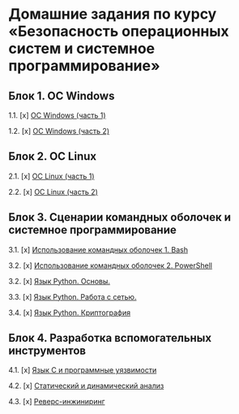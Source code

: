 # Домашние задания по курсу «Безопасность операционных систем и системное программирование»

## Блок 1. ОС Windows

1.1. [x] [ОС Windows (часть 1)](01_win)

1.2. [x] [ОС Windows (часть 2)](02_win)

## Блок 2. ОС Linux

2.1. [x] [ОС Linux (часть 1)](03_nix)

2.2. [x] [ОС Linux (часть 2)](04_nix)

## Блок 3. Сценарии командных оболочек и системное программирование

3.1. [x] [Использование командных оболочек 1. Bash](05_shell)

3.2. [x] [Использование командных оболочек 2. PowerShell](06_shell)

3.2. [x] [Язык Python. Основы.](07_python1)

3.3. [x] [Язык Python. Работа с сетью.](08_python2)

3.4. [x] [Язык Python. Криптография](09_python3)

## Блок 4. Разработка вспомогательных инструментов

4.1. [x] [Язык С и программные уязвимости](10_c)

4.2. [x] [Статический и динамический анализ](11_sd)

4.3. [x] [Реверс-инжиниринг](12_reverse)

